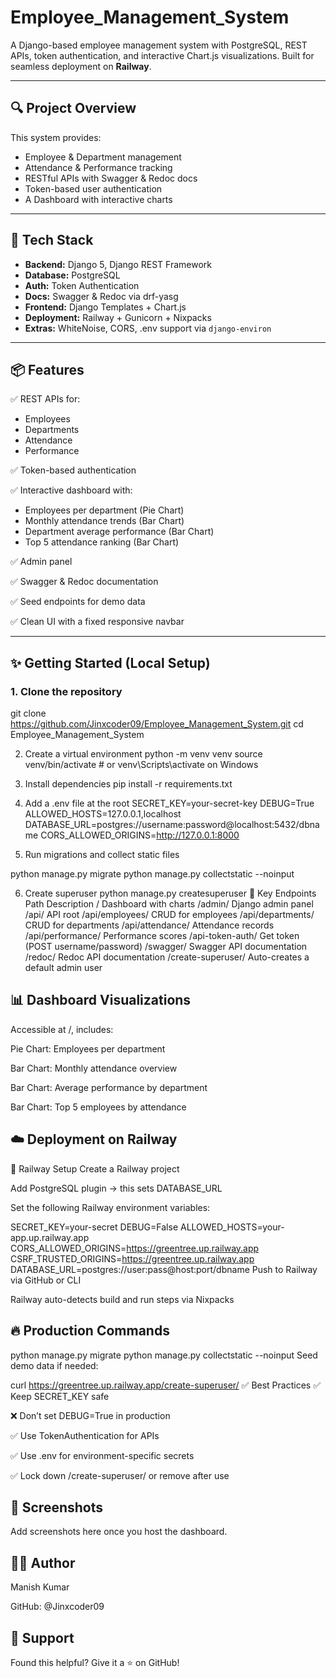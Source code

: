 # Employee_Management_System

A Django-based employee management system with PostgreSQL, REST APIs, token authentication, and interactive Chart.js visualizations. Built for seamless deployment on **Railway**.

---

## 🔍 Project Overview

This system provides:

- Employee & Department management
- Attendance & Performance tracking
- RESTful APIs with Swagger & Redoc docs
- Token-based user authentication
- A Dashboard with interactive charts

---

## 🧱 Tech Stack

- **Backend:** Django 5, Django REST Framework
- **Database:** PostgreSQL
- **Auth:** Token Authentication
- **Docs:** Swagger & Redoc via drf-yasg
- **Frontend:** Django Templates + Chart.js
- **Deployment:** Railway + Gunicorn + Nixpacks
- **Extras:** WhiteNoise, CORS, .env support via `django-environ`

---

## 📦 Features

✅ REST APIs for:
- Employees
- Departments
- Attendance
- Performance

✅ Token-based authentication

✅ Interactive dashboard with:
- Employees per department (Pie Chart)
- Monthly attendance trends (Bar Chart)
- Department average performance (Bar Chart)
- Top 5 attendance ranking (Bar Chart)

✅ Admin panel

✅ Swagger & Redoc documentation

✅ Seed endpoints for demo data

✅ Clean UI with a fixed responsive navbar

---

## ✨ Getting Started (Local Setup)

### 1. Clone the repository


git clone https://github.com/Jinxcoder09/Employee_Management_System.git
cd Employee_Management_System

2. Create a virtual environment
python -m venv venv
source venv/bin/activate  # or venv\Scripts\activate on Windows

3. Install dependencies
pip install -r requirements.txt

4. Add a .env file at the root
SECRET_KEY=your-secret-key
DEBUG=True
ALLOWED_HOSTS=127.0.0.1,localhost
DATABASE_URL=postgres://username:password@localhost:5432/dbname
CORS_ALLOWED_ORIGINS=http://127.0.0.1:8000

5. Run migrations and collect static files

python manage.py migrate
python manage.py collectstatic --noinput

6. Create superuser
python manage.py createsuperuser
🔗 Key Endpoints
Path	Description
/	Dashboard with charts
/admin/	Django admin panel
/api/	API root
/api/employees/	CRUD for employees
/api/departments/	CRUD for departments
/api/attendance/	Attendance records
/api/performance/	Performance scores
/api-token-auth/	Get token (POST username/password)
/swagger/	Swagger API documentation
/redoc/	Redoc API documentation
/create-superuser/	Auto-creates a default admin user

## 📊 Dashboard Visualizations
Accessible at /, includes:

Pie Chart: Employees per department

Bar Chart: Monthly attendance overview

Bar Chart: Average performance by department

Bar Chart: Top 5 employees by attendance

## ☁️ Deployment on Railway
🧰 Railway Setup
Create a Railway project

Add PostgreSQL plugin → this sets DATABASE_URL

Set the following Railway environment variables:


SECRET_KEY=your-secret
DEBUG=False
ALLOWED_HOSTS=your-app.up.railway.app
CORS_ALLOWED_ORIGINS=https://greentree.up.railway.app
CSRF_TRUSTED_ORIGINS=https://greentree.up.railway.app
DATABASE_URL=postgres://user:pass@host:port/dbname
Push to Railway via GitHub or CLI

Railway auto-detects build and run steps via Nixpacks

## 🔥 Production Commands

python manage.py migrate
python manage.py collectstatic --noinput
Seed demo data if needed:


curl https://greentree.up.railway.app/create-superuser/
✅ Best Practices
✅ Keep SECRET_KEY safe

❌ Don’t set DEBUG=True in production

✅ Use TokenAuthentication for APIs

✅ Use .env for environment-specific secrets

✅ Lock down /create-superuser/ or remove after use

## 📸 Screenshots

Add screenshots here once you host the dashboard.

## 👨‍💻 Author
Manish Kumar

GitHub: @Jinxcoder09


## 🙌 Support

Found this helpful? Give it a ⭐ on GitHub!
